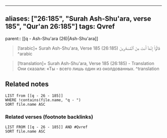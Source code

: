 
---
aliases: ["26:185", "Surah Ash-Shu'ara, verse 185", "Qur'an 26:185"]
tags: Qvref
---

parent:: [[q - Ash-Shu'ara (26)|Ash-Shu'ara]]

> [!arabic]+ Surah Ash-Shu'ara, Verse 185 (26:185)
> <span class="quran-arabic">قَالُوٓا۟ إِنَّمَآ أَنتَ مِنَ ٱلْمُسَحَّرِينَ</span>
^arabic

> [!translation]+ Surah Ash-Shu'ara, Verse 185 (26:185) - Translation
> Они сказали: «Ты - всего лишь один из околдованных.
^translation



## Related notes
```dataview
LIST from [[q - 26 - 185]]
WHERE !contains(file.name, "q - ")
SORT file.name ASC
```

### Related verses (footnote backlinks)
```dataview
LIST FROM [[q - 26 - 185]] AND #Qvref
SORT file.name ASC
```


